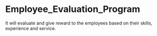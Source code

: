 # Employee_Evaluation_Program
It will evaluate and give reward to the employees based on their skills, experience and service.
